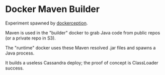 # Docker Maven Builder

Experiment spawned by [dockerception](https://github.com/jamiemccrindle/dockerception).

Maven is used in the "builder" docker to grab Java code from public repos (or a private repo in S3).

The "runtime" docker uses these Maven resolved .jar files and spawns a Java process.

It builds a useless Cassandra deploy; the proof of concept is ClassLoader success.
